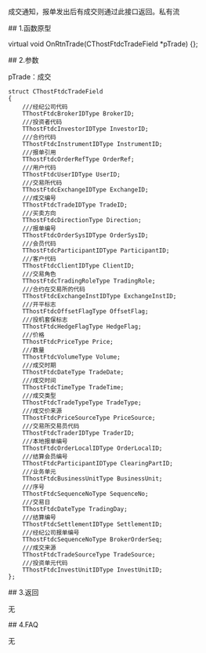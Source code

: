 <p>成交通知，报单发出后有成交则通过此接口返回。私有流</p>
<span class="anchor" id="eeca9589-ce16-4ebd-a104-91ef57f0bd97"></span>
## 1.函数原型
<p>virtual void OnRtnTrade(CThostFtdcTradeField *pTrade) {};</p>
<span class="anchor" id="04e35390-ef77-4671-80d5-8222e4dd10ce"></span>
## 2.参数
<p>pTrade：成交</p>
<pre><code>struct CThostFtdcTradeField
{
    ///经纪公司代码
    TThostFtdcBrokerIDType BrokerID;
    ///投资者代码
    TThostFtdcInvestorIDType InvestorID;
    ///合约代码
    TThostFtdcInstrumentIDType InstrumentID;
    ///报单引用
    TThostFtdcOrderRefType OrderRef;
    ///用户代码
    TThostFtdcUserIDType UserID;
    ///交易所代码
    TThostFtdcExchangeIDType ExchangeID;
    ///成交编号
    TThostFtdcTradeIDType TradeID;
    ///买卖方向
    TThostFtdcDirectionType Direction;
    ///报单编号
    TThostFtdcOrderSysIDType OrderSysID;
    ///会员代码
    TThostFtdcParticipantIDType ParticipantID;
    ///客户代码
    TThostFtdcClientIDType ClientID;
    ///交易角色
    TThostFtdcTradingRoleType TradingRole;
    ///合约在交易所的代码
    TThostFtdcExchangeInstIDType ExchangeInstID;
    ///开平标志
    TThostFtdcOffsetFlagType OffsetFlag;
    ///投机套保标志
    TThostFtdcHedgeFlagType HedgeFlag;
    ///价格
    TThostFtdcPriceType Price;
    ///数量
    TThostFtdcVolumeType Volume;
    ///成交时期
    TThostFtdcDateType TradeDate;
    ///成交时间
    TThostFtdcTimeType TradeTime;
    ///成交类型
    TThostFtdcTradeTypeType TradeType;
    ///成交价来源
    TThostFtdcPriceSourceType PriceSource;
    ///交易所交易员代码
    TThostFtdcTraderIDType TraderID;
    ///本地报单编号
    TThostFtdcOrderLocalIDType OrderLocalID;
    ///结算会员编号
    TThostFtdcParticipantIDType ClearingPartID;
    ///业务单元
    TThostFtdcBusinessUnitType BusinessUnit;
    ///序号
    TThostFtdcSequenceNoType SequenceNo;
    ///交易日
    TThostFtdcDateType TradingDay;
    ///结算编号
    TThostFtdcSettlementIDType SettlementID;
    ///经纪公司报单编号
    TThostFtdcSequenceNoType BrokerOrderSeq;
    ///成交来源
    TThostFtdcTradeSourceType TradeSource;
    ///投资单元代码
    TThostFtdcInvestUnitIDType InvestUnitID;
};
</code></pre>
<span class="anchor" id="56db7a09-3df1-49af-8e1a-08dfc2687c35"></span>
## 3.返回
<p>无</p>
<span class="anchor" id="03b60a68-e277-42d9-9c8a-881f42247285"></span>
## 4.FAQ
<p>无</p>
